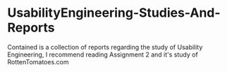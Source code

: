 # UsabilityEngineering-Studies-And-Reports
Contained is a collection of reports regarding the study of Usability Engineering, I recommend reading Assignment 2 and it's study of RottenTomatoes.com 
